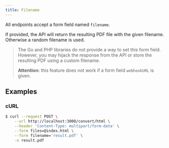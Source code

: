 ```yaml
---
title: Filename
---
```


All endpoints accept a form field named `filename`.

If provided, the API will return the resulting PDF file with the given filename.
Otherwise a random filename is used.

> The Go and PHP libraries do not provide a way to set this form field.
> However, you may hijack the response from the API or store the resulting PDF
> using a custom filename.
>
> **Attention:** this feature does not work if a form field `webhookURL` is given.

## Examples

### cURL

```bash
$ curl --request POST \
    --url http://localhost:3000/convert/html \
    --header 'Content-Type: multipart/form-data' \
    --form files=@index.html \
    --form filename='result.pdf' \
    -o result.pdf
```